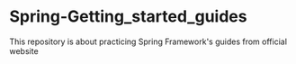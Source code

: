 # Spring-Getting_started_guides
This repository is about practicing Spring Framework's guides from official website

